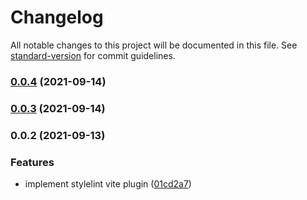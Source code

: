 # Changelog

All notable changes to this project will be documented in this file. See [standard-version](https://github.com/conventional-changelog/standard-version) for commit guidelines.

### [0.0.4](https://github.com/FRSOURCE/vite-plugin-stylelint/compare/v0.0.3...v0.0.4) (2021-09-14)

### [0.0.3](https://github.com/FRSOURCE/vite-plugin-stylelint/compare/v0.0.2...v0.0.3) (2021-09-14)

### 0.0.2 (2021-09-13)


### Features

* implement stylelint vite plugin ([01cd2a7](https://github.com/FRSOURCE/vite-plugin-stylelint/commit/01cd2a7ab6deccbce0983083f43855b798ff8859))

